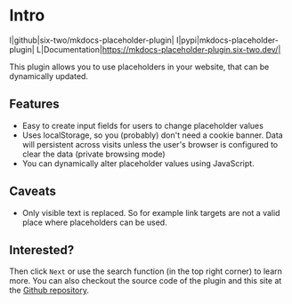 # Intro

I|github|six-two/mkdocs-placeholder-plugin|
I|pypi|mkdocs-placeholder-plugin|
L|Documentation|https://mkdocs-placeholder-plugin.six-two.dev/|

This plugin allows you to use placeholders in your website, that can be dynamically updated.

## Features

- Easy to create input fields for users to change placeholder values
- Uses localStorage, so you (probably) don't need a cookie banner. Data will persistent across visits unless the user's browser is configured to clear the data (private browsing mode)
- You can dynamically alter placeholder values using JavaScript.

## Caveats

- Only visible text is replaced. So for example link targets are not a valid place where placeholders can be used.

## Interested?

Then click `Next` or use the search function (in the top right corner) to learn more.
You can also checkout the source code of the plugin and this site at the [Github repository](https://github.com/six-two/mkdocs-placeholder-plugin).
